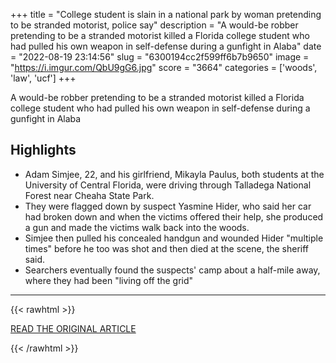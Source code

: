 +++
title = "College student is slain in a national park by woman pretending to be stranded motorist, police say"
description = "A would-be robber pretending to be a stranded motorist killed a Florida college student who had pulled his own weapon in self-defense during a gunfight in Alaba"
date = "2022-08-19 23:14:56"
slug = "6300194cc2f599ff6b7b9650"
image = "https://i.imgur.com/QbU9gG6.jpg"
score = "3664"
categories = ['woods', 'law', 'ucf']
+++

A would-be robber pretending to be a stranded motorist killed a Florida college student who had pulled his own weapon in self-defense during a gunfight in Alaba

## Highlights

- Adam Simjee, 22, and his girlfriend, Mikayla Paulus, both students at the University of Central Florida, were driving through Talladega National Forest near Cheaha State Park.
- They were flagged down by suspect Yasmine Hider, who said her car had broken down and when the victims offered their help, she produced a gun and made the victims walk back into the woods.
- Simjee then pulled his concealed handgun and wounded Hider "multiple times" before he too was shot and then died at the scene, the sheriff said.
- Searchers eventually found the suspects' camp about a half-mile away, where they had been "living off the grid"

---

{{< rawhtml >}}
  <p class="article-category">
    <a target="_blank" href="https://www.nbcnews.com/news/us-news/florida-man-slain-alabama-woman-pretending-stranded-motorist-rcna43916">READ THE ORIGINAL ARTICLE</a>
  </p>
{{< /rawhtml >}}

